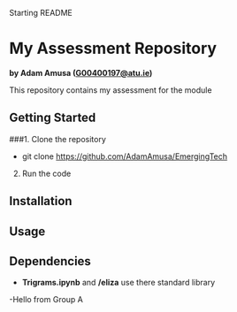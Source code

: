 Starting README

# My Assessment Repository

**by Adam Amusa (G00400197@atu.ie)**

This repository contains my assessment for the module

## Getting Started
###1. Clone the repository
- git clone https://github.com/AdamAmusa/EmergingTech
2. Run the code

## Installation

## Usage

## Dependencies
- **Trigrams.ipynb** and **/eliza** use there standard library


-Hello from Group A
